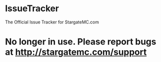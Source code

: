 # IssueTracker
The Official Issue Tracker for StargateMC.com


# No longer in use. Please report bugs at http://stargatemc.com/support
